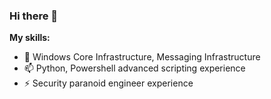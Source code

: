 ### Hi there 👋

**My skills:**  
- 🔭 Windows Core Infrastructure, Messaging Infrastructure
- 📫 Python, Powershell advanced scripting experience
- ⚡ Security paranoid engineer experience
